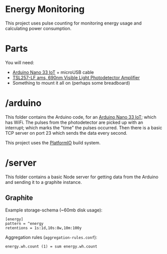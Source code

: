 # Energy Monitoring

This project uses pulse counting for monitoring energy usage and calculating power consumption.

# Parts

You will need:

 * [Arduino Nano 33 IoT](https://store.arduino.cc/arduino-nano-33-iot) + microUSB cable
 * [TSL257-LF ams, 690nm Visible Light Photodetector Amplifier](https://uk.rs-online.com/web/p/photodetector-amplifiers/6424430)
 * Something to mount it all on (perhaps some breadboard)

# /arduino

This folder contains the Arduino code, for an [Arduino Nano 33 IoT](https://store.arduino.cc/arduino-nano-33-iot); which has WiFi. The pulses from the 
photodetector are picked up with an interrupt; which marks the "time" the pulses
occurred. Then there is a basic TCP server on port 23 which sends the data
every second.

This project uses the [PlatformIO](https://platformio.org/) build system.

# /server

This folder contains a basic Node server for getting data from the Arduino and sending it to a graphite instance.

## Graphite

Example storage-schema (~60mb disk usage):
```
[energy]
pattern = ^energy
retentions = 1s:1d,10s:8w,10m:100y
```

Aggregation rules (`aggregation-rules.conf`):

```
energy.wh.count (1) = sum energy.wh.count
```
